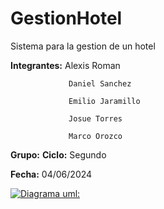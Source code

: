 # GestionHotel
Sistema para la gestion de un hotel

**Integrantes:** Alexis Roman

                 Daniel Sanchez
                 
                 Emilio Jaramillo
                 
                 Josue Torres
                 
                 Marco Orozco

**Grupo:** 
**Ciclo:** Segundo

**Fecha:** 04/06/2024

[![**Diagrama uml:**](https://i.postimg.cc/9XSw01dS/Whats-App-Image-2024-06-03-at-7-52-34-PM.jpg)](https://postimg.cc/QVQdnQnk)
